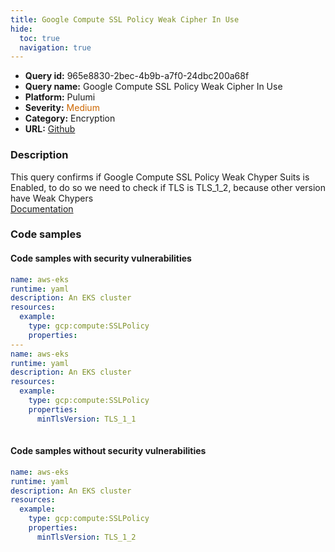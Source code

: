 ```yaml
---
title: Google Compute SSL Policy Weak Cipher In Use
hide:
  toc: true
  navigation: true
---
```


<style>
  .highlight .hll {
    background-color: #ff171742;
  }
  .md-content {
    max-width: 1100px;
    margin: 0 auto;
  }
</style>

-   **Query id:** 965e8830-2bec-4b9b-a7f0-24dbc200a68f
-   **Query name:** Google Compute SSL Policy Weak Cipher In Use
-   **Platform:** Pulumi
-   **Severity:** <span style="color:#C60">Medium</span>
-   **Category:** Encryption
-   **URL:** [Github](https://github.com/Checkmarx/kics/tree/master/assets/queries/pulumi/gcp/google_compute_ssl_policy_weak_cipher_in_use)

### Description
This query confirms if Google Compute SSL Policy Weak Chyper Suits is Enabled, to do so we need to check if TLS is TLS_1_2, because other version have Weak Chypers<br>
[Documentation](https://www.pulumi.com/registry/packages/gcp/api-docs/compute/sslpolicy/#mintlsversion_yaml)

### Code samples
#### Code samples with security vulnerabilities
```yaml title="Positive test num. 1 - yaml file" hl_lines="16 7"
name: aws-eks
runtime: yaml
description: An EKS cluster
resources:
  example:
    type: gcp:compute:SSLPolicy
    properties:
---
name: aws-eks
runtime: yaml
description: An EKS cluster
resources:
  example:
    type: gcp:compute:SSLPolicy
    properties:
      minTlsVersion: TLS_1_1
      
```


#### Code samples without security vulnerabilities
```yaml title="Negative test num. 1 - yaml file"
name: aws-eks
runtime: yaml
description: An EKS cluster
resources:
  example:
    type: gcp:compute:SSLPolicy
    properties:
      minTlsVersion: TLS_1_2
      
```
